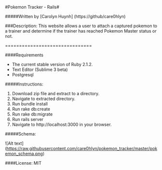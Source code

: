 #Pokemon Tracker - Rails#

#####Written by [Carolyn Huynh] (https://github/care0hlyn)

###Description:
This website allows a user to attach a captured pokemon to a trainer and determine if the trainer has reached Pokemon Master status or not.

===============================

####Requirements
* The current stable version of Ruby 2.1.2.
* Text Editor (Sublime 3 beta)
* Postgresql

#####Instructions:
1. Download zip file and extract to a directory.
2. Navigate to extracted directory.
3. Run bundle install
4. Run rake db:create
5. Run rake db:migrate
6. Run rails server
7. Navigate to http://localhost:3000 in your browser.

#####Schema:

![Alt text] (https://raw.githubusercontent.com/care0hlyn/pokemon_tracker/master/pokemon_schema.png)

####License:
MIT
